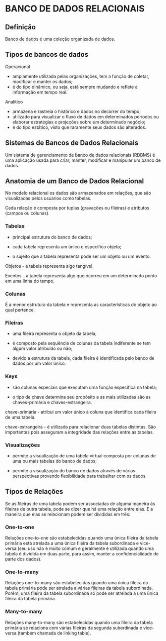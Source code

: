 # BANCO DE DADOS RELACIONAIS

## Definição

Banco de dados é uma coleção organizada de dados.

## Tipos de bancos de dados

Operacional

* amplamente utilizada pelas organizações, tem a função de coletar, modificar e manter os dados;
* é do tipo dinâmico, ou seja, está sempre mudando e reflete a informação em tempo real.

Analítico

* armazena e rastreia o histórico e dados no decorrer do tempo;
* utilizado para visualizar o fluxo de dados em determinados períodos ou elaborar estratégias e projeções sobre um determinado negócio;
* é do tipo estático, visto que raramente seus dados são alterados.

## Sistemas de Bancos de Dados Relacionais

Um sistema de gerenciamento de banco de dados relacionais (RDBMS) é uma aplicação usada para criar, manter, modificar e manipular um banco de dados.

## Anatomia de um Banco de Dados Relacional

No modelo relacional os dados são armazenados em relações, que são visualizadas pelos usuários como tabelas.

Cada relação é composta por tuplas (gravações ou fileiras) e atributos (campos ou colunas).

### Tabelas

* principal estrutura do banco de dados;

* cada tabela representa um único e específico objeto;

* o sujeito que a tabela representa pode ser um objeto ou um evento.

Objetos - a tabela representa algo tangível.

Eventos - a tabela representa algo que ocorreu em um determinado ponto em uma linha do tempo.

### Colunas

É a menor estrutura da tabela e representa as características do objeto ao qual pertence.

### Fileiras

* uma fileira representa o objeto da tabela;

* é composto pela sequência de colunas da tabela indiferente se tem algum valor atribuído ou não;

* devido a estrutura da tabela, cada fileira é identificada pelo banco de dados por um valor único.

### Keys

* são colunas especiais que executam uma função específica na tabela;

* o tipo de chave determina seu propósito e as mais utilizadas são as chaves-primária e chaves-estrangeira.

chave-primária - atribui um valor único à coluna que identifica cada fileira de uma tabela.

chave-estrangeira - é utilizada para relacionar duas tabelas distintas. São importantes pois asseguram a integridade das relações entre as tabelas.

### Visualizações

* permite a visualização de uma tabela virtual composta por colunas de uma ou mais tabelas do banco de dados;

* permite a visualização do banco de dados através de várias perspectivas provendo flexibilidade para trabalhar com os dados.

## Tipos de Relações

Se as fileiras de uma tabela podem ser associadas de alguma maneira às fileiras de outra tabela, pode se dizer que há uma relação entre elas. E a maneira que elas se relacionam podem ser divididas em três:

### One-to-one

Relações one-to-one são estabelecidas quando uma única fileira da tabela primária está atrelada a uma única fileira da tabela subordinada e vice-versa (seu uso não é muito comum e geralmente é utilizada quando uma tabela é dividida em duas parte, para assim, manter a confidencialidade de parte dos dados).

### One-to-many

Relações one-to-many são estabelecidas quando uma única fileira da tabela primária pode ser atrelada a várias fileiras da tabela subordinada. Porém, uma fileira da tabela subordinada só pode ser atrelada a uma única fileira da tabela primária.

### Many-to-many

Relações many-to-many são estabelecidas quando uma fileira da tabela primária se relaciona com várias fileiras da segunda subordinada e vice-versa (também chamada de linking table).
